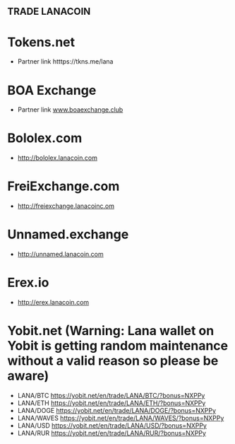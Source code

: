 ## TRADE LANACOIN

# Tokens.net 

- Partner link htttps://tkns.me/lana

# BOA Exchange

- Partner link www.boaexchange.club 

# Bololex.com

- http://bololex.lanacoin.com

# FreiExchange.com

- http://freiexchange.lanacoinc.om

# Unnamed.exchange

- http://unnamed.lanacoin.com

# Erex.io

- http://erex.lanacoin.com

# Yobit.net (Warning: Lana wallet on Yobit is getting random maintenance without a valid reason so please be aware)

- LANA/BTC https://yobit.net/en/trade/LANA/BTC/?bonus=NXPPy
- LANA/ETH https://yobit.net/en/trade/LANA/ETH/?bonus=NXPPy
- LANA/DOGE https://yobit.net/en/trade/LANA/DOGE/?bonus=NXPPy
- LANA/WAVES https://yobit.net/en/trade/LANA/WAVES/?bonus=NXPPy
- LANA/USD https://yobit.net/en/trade/LANA/USD/?bonus=NXPPy
- LANA/RUR https://yobit.net/en/trade/LANA/RUR/?bonus=NXPPy
